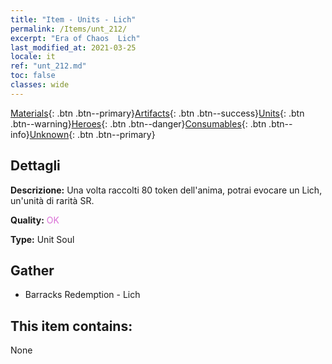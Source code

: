 ```yaml
---
title: "Item - Units - Lich"
permalink: /Items/unt_212/
excerpt: "Era of Chaos  Lich"
last_modified_at: 2021-03-25
locale: it
ref: "unt_212.md"
toc: false
classes: wide
---
```

 [Materials](/it/Items/){: .btn .btn--primary}[Artifacts](/it/Items/Artifacts/){: .btn .btn--success}[Units](/it/Items/Units/){: .btn .btn--warning}[Heroes](/it/Items/Heroes/){: .btn .btn--danger}[Consumables](/it/Items/Consumables/){: .btn .btn--info}[Unknown](/it/Items/Unknown/){: .btn .btn--primary}

## Dettagli
 **Descrizione:** Una volta raccolti 80 token dell'anima, potrai evocare un Lich, un'unità di rarità SR.

 **Quality:** <span style="color: #DA70D6">OK</span>

 **Type:** Unit Soul

## Gather

*    Barracks Redemption - Lich 

## This item contains:

  None

